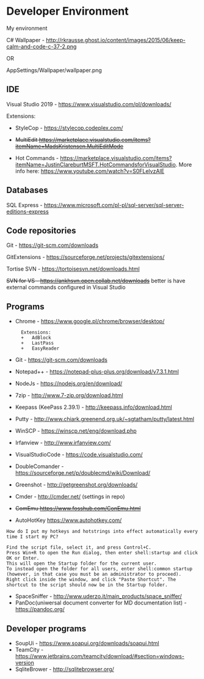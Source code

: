 # Developer Environment

My environment

C# Wallpaper - http://rkrausse.ghost.io/content/images/2015/06/keep-calm-and-code-c-37-2.png 

OR

AppSettings/Wallpaper/wallpaper.png

## IDE

Visual Studio 2019 - https://www.visualstudio.com/pl/downloads/

Extensions:

+ StyleCop -  https://stylecop.codeplex.com/

+ ~~MultiEdit https://marketplace.visualstudio.com/items?itemName=MadsKristensen.MultiEditMode~~

+ Hot Commands -  https://marketplace.visualstudio.com/items?itemName=JustinClareburtMSFT.HotCommandsforVisualStudio. More info here: https://www.youtube.com/watch?v=S0FLelvzAIE

## Databases

SQL Express - https://www.microsoft.com/pl-pl/sql-server/sql-server-editions-express

## Code repositories

Git - https://git-scm.com/downloads

GitExtensions - https://sourceforge.net/projects/gitextensions/

Tortise SVN - https://tortoisesvn.net/downloads.html

~~SVN for VS - https://ankhsvn.open.collab.net/downloads~~ better is have external commands configured in Visual Studio

## Programs

+ Chrome - https://www.google.pl/chrome/browser/desktop/

		Extensions:
		+	AdBlock
		+	LastPass
		+	EasyReader


+ Git - https://git-scm.com/downloads
+ Notepad++ - https://notepad-plus-plus.org/download/v7.3.1.html
+ NodeJs - https://nodejs.org/en/download/
+ 7zip - http://www.7-zip.org/download.html
+ Keepass (KeePass 2.39.1) - http://keepass.info/download.html
+ Putty - http://www.chiark.greenend.org.uk/~sgtatham/putty/latest.html
+ WinSCP - https://winscp.net/eng/download.php
+ Irfanview - http://www.irfanview.com/
+ VisualStudioCode - https://code.visualstudio.com/
+ DoubleComander - https://sourceforge.net/p/doublecmd/wiki/Download/
+ Greenshot - http://getgreenshot.org/downloads/
+ Cmder - http://cmder.net/ (settings in repo)
+ ~~ComEmu https://www.fosshub.com/ConEmu.html~~
+ AutoHotKey https://www.autohotkey.com/ 

	
```
How do I put my hotkeys and hotstrings into effect automatically every time I start my PC?

Find the script file, select it, and press Control+C.
Press Win+R to open the Run dialog, then enter shell:startup and click OK or Enter. 
This will open the Startup folder for the current user.
To instead open the folder for all users, enter shell:common startup
(however, in that case you must be an administrator to proceed).
Right click inside the window, and click "Paste Shortcut". The shortcut to the script should now be in the Startup folder.

```
+ SpaceSniffer - http://www.uderzo.it/main_products/space_sniffer/
+ PanDoc(uniwersal document converter for MD documentation list) -  https://pandoc.org/ 

## Developer programs

+ SoupUi - https://www.soapui.org/downloads/soapui.html
+ TeamCity - https://www.jetbrains.com/teamcity/download/#section=windows-version
+ SqliteBrower - http://sqlitebrowser.org/

